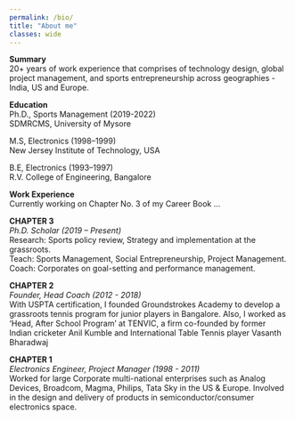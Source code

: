 ```yaml
---
permalink: /bio/
title: "About me"
classes: wide
---
```


**Summary**  
20+ years of work experience that comprises of technology design, global project management, and sports 
entrepreneurship across geographies - India, US and Europe.

**Education**  
Ph.D., Sports Management (2019-2022)  
SDMRCMS, University of Mysore

M.S, Electronics (1998–1999)  
New Jersey Institute of Technology, USA

B.E, Electronics (1993–1997)  
R.V. College of Engineering, Bangalore

**Work Experience**  
Currently working on Chapter No. 3 of my Career Book ...

**CHAPTER 3**  
*Ph.D. Scholar (2019 – Present)*  
Research: Sports policy review, Strategy and implementation at the grassroots.  
Teach: Sports Management, Social Entrepreneurship, Project Management.  
Coach: Corporates on goal-setting and performance management.   

**CHAPTER 2**  
*Founder, Head Coach (2012 - 2018)*  
With USPTA certification, I founded Groundstrokes Academy to develop a grassroots tennis program for junior players in Bangalore. Also, I worked as ‘Head, After School Program’ at TENVIC, a firm co-founded by former Indian cricketer Anil Kumble and International Table Tennis player Vasanth Bharadwaj

**CHAPTER 1**  
*Electronics Engineer, Project Manager (1998 - 2011)*  
Worked for large Corporate multi-national enterprises such as Analog Devices, Broadcom, Magma, Philips, Tata Sky in the US & Europe. Involved in the design and delivery of products in semiconductor/consumer electronics space.

